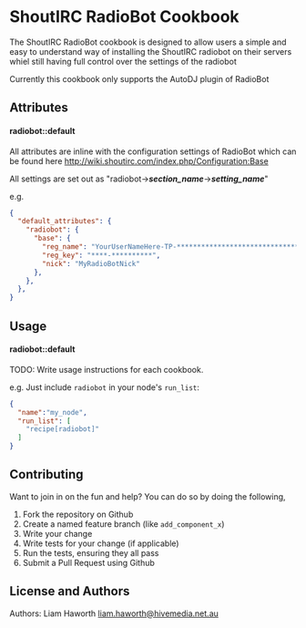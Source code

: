 ShoutIRC RadioBot Cookbook
=================
The ShoutIRC RadioBot cookbook is designed to allow users a simple and easy to understand way of installing the ShoutIRC radiobot on their servers whiel still having full control over the settings of the radiobot

Currently this cookbook only supports the AutoDJ plugin of RadioBot

Attributes
----------
#### radiobot::default

All attributes are inline with the configuration settings of RadioBot which can be found here
http://wiki.shoutirc.com/index.php/Configuration:Base

All settings are set out as "radiobot->***section_name***->***setting_name***"

e.g.
```json
{
  "default_attributes": {
	"radiobot": {
	  "base": {
		"reg_name": "YourUserNameHere-TP-********************************",
		"reg_key": "****-**********",
        "nick": "MyRadioBotNick"
	  },
	},
  },
}
```

Usage
-----
#### radiobot::default
TODO: Write usage instructions for each cookbook.

e.g.
Just include `radiobot` in your node's `run_list`:

```json
{
  "name":"my_node",
  "run_list": [
    "recipe[radiobot]"
  ]
}
```

Contributing
------------

Want to join in on the fun and help? You can do so by doing the following,

1. Fork the repository on Github
2. Create a named feature branch (like `add_component_x`)
3. Write your change
4. Write tests for your change (if applicable)
5. Run the tests, ensuring they all pass
6. Submit a Pull Request using Github

License and Authors
-------------------
Authors: Liam Haworth <liam.haworth@hivemedia.net.au>
